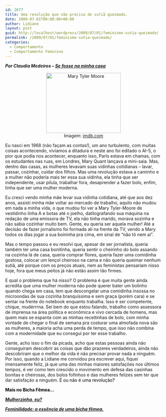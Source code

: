 ```yaml
---
id: 2677
title: Uma revolução que não precisa de sutiã queimado.
date: 2009-07-01T00:00:00+00:00
author: Lidiane
layout: post
guid: http://localhost/wordpress/2009/07/01/feminismo-sutia-queimado/
permalink: /2009/07/01/feminismo-sutia-queimado/
categories:
  - Comportamento
  - Comportamento Feminino
---
```

**_Por Claudia Medeiros – <a href="http://www.sefossenaminhacasa.blogspot.com/" target="_blank">Se fosse na minha casa</a>_**

<p style="text-align: center;">
  <a href="http://www.trololodemulher.com.br/blog/wp-content/uploads/2009/07/marytylermoorephotographc10111179.jpg"><img class="aligncenter" style="display: block; float: none; margin-left: auto; margin-right: auto; border-width: 0;" title="Mary Tyler Moore " src="http://www.trololodemulher.com.br/blog/wp-content/uploads/2009/07/marytylermoorephotographc10111179_thumb.jpg" border="0" alt="Mary Tyler Moore " width="240" height="193" /></a>Imagem: <a href="http://www.imdb.com/" target="_blank">imdb.com</a>
</p>

Eu nasci em 1968 (não façam as contas!), um ano turbulento, com muitas coisas acontecendo, vivíamos a ditadura e neste ano foi editado o AI-5, o pior que podia nos acontecer, enquanto isso, Paris estava em chamas, com os estudantes nas ruas, em Londres, Mary Quant lançava a mini-saia. Mas, dentro das casas, as mulheres levavam suas vidinhas cotidianas – lavar, passar, cozinhar, cuidar dos filhos. Mas uma revolução estava a caminho e a mulher não poderia mais ter essa sua vidinha, ela tinha que ser independente, usar pílula, trabalhar fora, desaprender a fazer bolo, enfim, tinha que ser uma mulher moderna.

Eu cresci vendo minha mãe levar sua vidinha cotidiana, até que aos dez anos, assisti minha mãe voltar ao mercado de trabalho, aquilo não mudou em nada a minha vida, o que mudou foi ver a Mary Tyler-Moore de vestidinho linha A e botas até o joelho, datilografando sua máquina na redação de uma emissora de TV, ela não tinha marido, morava sozinha e não sabia cozinhar muito bem. Gente, eu queria ser aquela mulher! Até a decisão de fazer jornalismo foi formada ali na frente da TV, vendo a Mary todos os dias jogar a sua boininha pra cima, em sinal de “não tô nem aí”.

Mas o tempo passou e eu resolvi que, apesar de ser jornalista, queria também ter uma casa bonitinha, queria sentir o cheirinho do bolo assando na cozinha lá de casa, queria comprar flores, queria fazer uma comidinha gostosa, colocar um lençol cheiroso na cama e não queria queimar nenhum sutiã, até porque com os preços atuais, nem as feministas pensariam nisso hoje, fora que meus peitos já não estão assim tão firmes.

E qual o problema que há nisso? O problema é que muita gente ainda acredita que uma mulher moderna não pode querer bater um bolinho quando chega em casa, tem que descongelar uma comidinha insossa no microondas de sua cozinha branquíssima e sem graça (porém cara) e se sentar na frente do notebook enquanto trabalha. Isso é ser competente, chique, mudérrrna. Sei bem do que estou falando, trabalho como assessora de imprensa na área política e econômica e vivo cercada de homens, mas quem mais se espanta com as minhas receitinhas de bolo, com minha vontade de chegar o final de semana pra costurar uma almofada nova são as mulheres, a maioria acha uma perda de tempo, que isso não combina com a modernidade que eu consegui por ter esse trabalho.

Gente, acho isso o fim da picada, acho que estas pessoas ainda não conseguiram descobrir as coisas que dão prazeres verdadeiros, ainda não descobriram que o melhor da vida é não precisar provar nada a ninguém. Por isso, quando a Lidiane me convidou pra escrever aqui, fiquei imensamente feliz, já que uma das minhas maiores satisfações nos últimos tempos, é ver como tem crescido o movimento em defesa das casinhas bonitas e cheirosas, dos bolos fofinhos e das mulheres felizes sem ter que dar satisfação a ninguém. <span style="color: #000000;">É ou não é uma revolução?</span>

<span style="color: #000000;"><strong>Mais no Bicha Fêmea&#8230;</strong></span>

<span style="color: #000000;"><a href="http://www.trololodemulher.com.br/2010/02/24/mulherzinha-preconceito/" target="_self"><strong><em>Mulherzinha, eu?</em></strong></a></span>

<span style="color: #000000;"><strong><em><a href="http://www.trololodemulher.com.br/2009/03/07/feminilidade/" target="_self">Feminilidade: a essência de uma bicha fêmea.</a></em></strong></span>